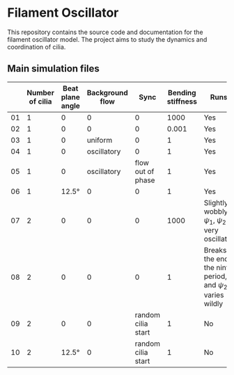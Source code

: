 # Filament Oscillator

This repository contains the source code and documentation for the filament oscillator model. The project aims to study the dynamics and coordination of cilia.

## Main simulation files

||Number of cilia|Beat plane angle|Background flow|Sync|Bending stiffness|Runs?
|---|---|---|---|---|---|---|
|01|1|0|0|0|1000|Yes|
|02|1|0|0|0|0.001|Yes|
|03|1|0|uniform|0|1|Yes|
|04|1|0|oscillatory|0|1|Yes|
|05|1|0|oscillatory|flow out of phase|1|Yes|
|06|1|12.5°|0|0|1|Yes|
|07|2|0|0|0|1000|Slightly wobbly $\psi_1$, $\psi_2$ is very oscillatory|
|08|2|0|0|0|1|Breaks at the end of the ninth period, and $\psi_2$ varies wildly|
|09|2|0|0|random cilia start|1|No|
|10|2|12.5°|0|random cilia start|1|No|
